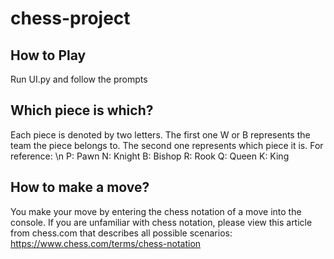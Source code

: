 # chess-project
## How to Play
Run UI.py and follow the prompts
## Which piece is which?
Each piece is denoted by two letters.
The first one W or B represents the team the piece belongs to. 
The second one represents which piece it is. For reference: \n
P: Pawn
N: Knight
B: Bishop
R: Rook
Q: Queen
K: King
## How to make a move?
You make your move by entering the chess notation of a move into the console. If you are unfamiliar with chess notation, please view this article from chess.com that describes all possible scenarios: https://www.chess.com/terms/chess-notation
